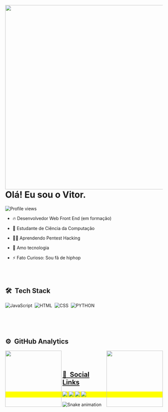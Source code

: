 <img align="right" height="590cm" 
src = "https://raw.githubusercontent.com/gist/vitormeloa/f613f2b9dedaecbd3c931758928778b7/raw/06274a780ec531bd0addca1268ce682bfa71352c/githubcard.svg" />
<h1 align = "left"> Olá! Eu sou o Vitor. </h1>
<p align="left"> <img src="https://komarev.com/ghpvc/?username=vitormeloa&color=yellow" alt="Profile views" /> </p>

- 🔥 Desenvolvedor Web Front End (em formação)

- 🔭 Estudante de Ciência da Computação 

- 👨‍💻 Aprendendo Pentest Hacking

- 🥰  Amo tecnologia

- ⚡ Fato Curioso: Sou fã de hiphop

<br><br>

## 🛠 &nbsp;Tech Stack

![JavaScript](https://img.shields.io/badge/-JavaScript-05122A?style=flat&logo=javascript)&nbsp;
![HTML](https://img.shields.io/badge/-HTML-05122A?style=flat&logo=HTML5)&nbsp;
![CSS](https://img.shields.io/badge/-CSS-05122A?style=flat&logo=CSS3&logoColor=1572B6)&nbsp;
![PYTHON](https://img.shields.io/badge/-Python-05122A?style=flat&logo=Python&logoColor=1572B6)&nbsp;

<br><br><br>

## ⚙️ &nbsp;GitHub Analytics

<div align="center">
  <a href="https://github.com/vitormeloa">
  <img align="left" height="180em" src="https://github-readme-stats.vercel.app/api?username=vitormeloa&show_icons=true&theme=dark&include_all_commits=true&count_private=true"/>
  <img align="right" height="180em" src="https://github-readme-stats.vercel.app/api/top-langs/?username=vitormeloa&layout=compact&langs_count=7&theme=dark"/>
</div>

<br><br>

## 📱 &nbsp;Social Links

<p align="left" style="background:yellow">
  <a href="https://instagram.com/vitormelo.a" target="_blank"><img src="https://img.shields.io/badge/-Instagram-%23E4405F?style=for-the-badge&logo=instagram&logoColor=white" target="_blank"></a>
 	<a href="https://www.twitch.tv/leasonbloot" target="_blank"><img src="https://img.shields.io/badge/Twitch-9146FF?style=for-the-badge&logo=twitch&logoColor=white" target="_blank"></a>
  <a href = "melo.vitor2001@gmail.com"><img src="https://img.shields.io/badge/-Gmail-%23333?style=for-the-badge&logo=gmail&logoColor=white" target="_blank"></a>
  <a href="https://www.linkedin.com/in/vitor-melo-assuncao" target="_blank"><img src="https://img.shields.io/badge/-LinkedIn-%230077B5?style=for-the-badge&logo=linkedin&logoColor=white" target="_blank"></a> 
</p>

  ![Snake animation](https://github.com/vitormeloa/vitormeloa/blob/output/github-contribution-grid-snake.svg)

